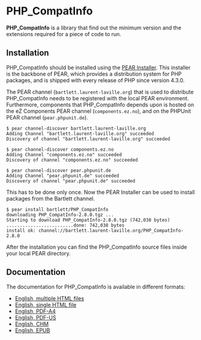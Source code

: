 PHP_CompatInfo
==============

**PHP_CompatInfo** is a library that 
find out the minimum version and the extensions required for a piece of code to run.

Installation
------------

PHP_CompatInfo should be installed using the [PEAR Installer](http://pear.php.net/). 
This installer is the backbone of PEAR, which provides a distribution system for PHP packages, 
and is shipped with every release of PHP since version 4.3.0.

The PEAR channel (`bartlett.laurent-laville.org`) that is used to distribute PHP_CompatInfo 
needs to be registered with the local PEAR environment. 
Furthermore, components that PHP_CompatInfo depends upon is hosted on the eZ Components PEAR channel (`components.ez.no`),
and on the PHPUnit PEAR channel (`pear.phpunit.de`).

    $ pear channel-discover bartlett.laurent-laville.org
    Adding Channel "bartlett.laurent-laville.org" succeeded
    Discovery of channel "bartlett.laurent-laville.org" succeeded

    $ pear channel-discover components.ez.no
    Adding Channel "components.ez.no" succeeded
    Discovery of channel "components.ez.no" succeeded

    $ pear channel-discover pear.phpunit.de
    Adding Channel "pear.phpunit.de" succeeded
    Discovery of channel "pear.phpunit.de" succeeded
    
This has to be done only once. Now the PEAR Installer can be used to install packages from the Bartlett channel.

    $ pear install bartlett/PHP_CompatInfo
    downloading PHP_CompatInfo-2.8.0.tgz ...
    Starting to download PHP_CompatInfo-2.8.0.tgz (742,038 bytes)
    .........................done: 742,038 bytes
    install ok: channel://bartlett.laurent-laville.org/PHP_CompatInfo-2.8.0

After the installation you can find the PHP_CompatInfo source files inside your local PEAR directory.


Documentation
-------------

The documentation for PHP_CompatInfo is available in different formats:

* [English, multiple HTML files](http://php5.laurent-laville.org/compatinfo/manual/current/en/index.html)
* [English, single HTML file](http://php5.laurent-laville.org/compatinfo/manual/current/en/phpci-book.html)
* [English, PDF-A4](http://php5.laurent-laville.org/compatinfo/manual/current/en/phpci-book-a4.pdf)
* [English, PDF-US](http://php5.laurent-laville.org/compatinfo/manual/current/en/phpci-book-us.pdf)
* [English, CHM](http://php5.laurent-laville.org/compatinfo/manual/current/en/phpci-book.chm.zip)
* [English, EPUB](http://php5.laurent-laville.org/compatinfo/manual/current/en/phpci-book.epub)
